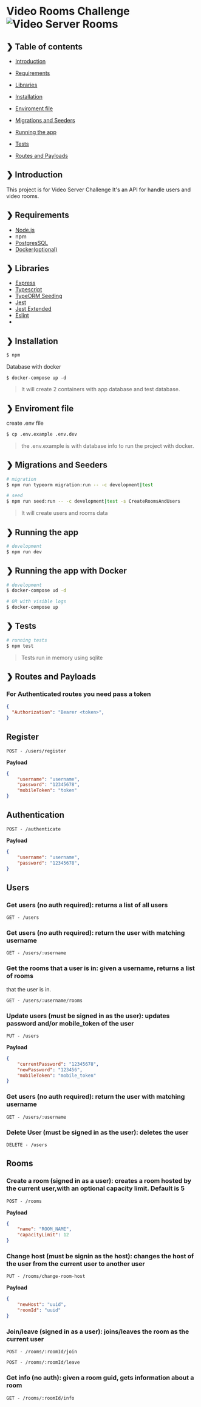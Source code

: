 # Video Rooms Challenge ![Video Server Rooms](https://github.com/dexfs/tauria-rooms-challenge/workflows/Video%20Server%20Rooms/badge.svg)

## ❯ Table of contents

- [Introduction](#-introduction)
- [Requirements](#-requirements)
- [Libraries](#-libraries)
- [Installation](#-installation)
- [Enviroment file](#-environment-file)
- [Migrations and Seeders](#-migrations-and-seeders)
- [Running the app](#-running-the-app)
- [Tests](#-tests)

- [Routes and Payloads](#-routes-and-payloads)

## ❯ Introduction

This project is for Video Server Challenge
It's an API for handle users and video rooms.

## ❯ Requirements

- [Node.js](https://nodejs.org/en/)
- npm
- [PostgresSQL](https://www.postgresql.org/download/)
- [Docker(optional)](https://docs.docker.com/get-docker/)

## ❯ Libraries
- [Express](https://expressjs.com/)
- [Typescript](https://www.typescriptlang.org/)
- [TypeORM Seeding](https://github.com/w3tecch/typeorm-seeding)
- [Jest](https://expressjs.com/)
- [Jest Extended](https://github.com/jest-community/jest-extended)
- [Eslint](https://eslint.org/)
-

## ❯ Installation

```bash
$ npm
```

Database with docker

```
$ docker-compose up -d
```
> It will create 2 containers with app database and test database.

## ❯ Enviroment file

create .env file
```bash
$ cp .env.example .env.dev
```
> the .env.example is with database info to run the project with docker.


## ❯ Migrations and Seeders

```bash
# migration
$ npm run typeorm migration:run -- -c development|test
```

```bash
# seed
$ npm run seed:run -- -c development|test -s CreateRoomsAndUsers
```
> It will create users and rooms data

## ❯ Running the app

```bash
# development
$ npm run dev
```
## ❯ Running the app with Docker
```bash
# development
$ docker-compose ud -d

# OR with visible logs
$ docker-compose up
```



## ❯ Tests

```bash
# running tests
$ npm test
```
> Tests run in memory using sqlite

## ❯ Routes and Payloads

### For Authenticated routes you need pass a token

```json
{
  "Authorization": "Bearer <token>",
}
```


## Register

```
POST - /users/register
```

**Payload**

```json
{
	"username": "username",
	"password": "12345678",
	"mobileToken": "token"
}
```

## Authentication

```
POST - /authenticate
```

**Payload**

```json
{
	"username": "username",
	"password": "12345678",
}
```

## Users
### Get users (no auth required): returns a list of all users

```
GET - /users
```
### Get users (no auth required): return the user with matching username

```
GET - /users/:username
```

### Get the rooms that a user is in: given a username, returns a list of rooms
that the user is in.

```
GET - /users/:username/rooms
```


### Update users (must be signed in as the user): updates password and/or mobile_token of the user

```
PUT - /users
```
**Payload**

```json
{
	"currentPassword": "12345678",
	"newPassword": "123456",
	"mobileToken": "mobile_token"
}
```

### Get users (no auth required): return the user with matching username

```
GET - /users/:username
```

### Delete User (must be signed in as the user): deletes the user

```
DELETE - /users
```

## Rooms

### Create a room (signed in as a user): creates a room hosted by the current user,with an optional capacity limit. Default is 5

```
POST - /rooms
```

**Payload**

```json
{
	"name": "ROOM_NAME",
	"capacityLimit": 12
}
```

### Change host (must be signin as the host): changes the host of the user from the current user to another user

```
PUT - /rooms/change-room-host
```

**Payload**

```json
{
	"newHost": "uuid",
	"roomId": "uuid"
}
```

### Join/leave (signed in as a user): joins/leaves the room as the current user

```
POST - /rooms/:roomId/join
```
```
POST - /rooms/:roomId/leave
```

### Get info (no auth): given a room guid, gets information about a room
```
GET - /rooms/:roomId/info
```
